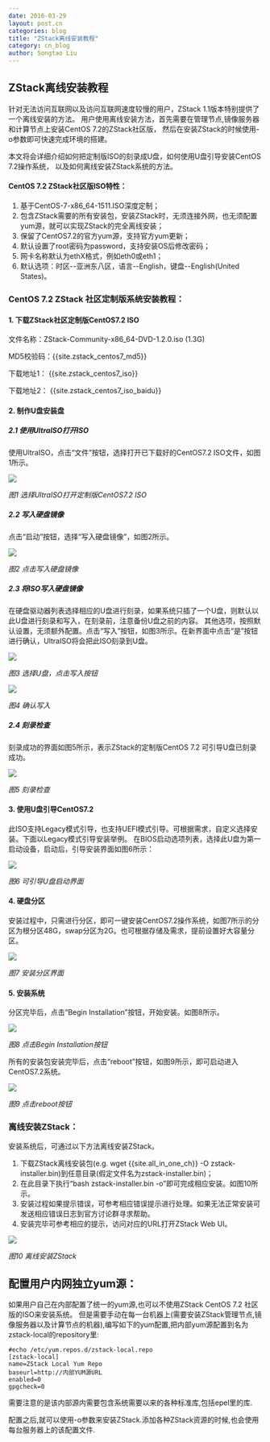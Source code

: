 ```yaml
---
date: 2016-03-29
layout: post.cn
categories: blog
title: "ZStack离线安装教程"
category: cn_blog
author: Songtao Liu
---
```


## ZStack离线安装教程
针对无法访问互联网以及访问互联网速度较慢的用户，ZStack 1.1版本特别提供了一个离线安装的方法。
用户使用离线安装方法，首先需要在管理节点,镜像服务器和计算节点上安装CentOS 7.2的ZStack社区版，
然后在安装ZStack的时候使用-o参数即可快速完成环境的搭建。

本文将会详细介绍如何把定制版ISO的刻录成U盘，如何使用U盘引导安装CentOS 7.2操作系统，
以及如何离线安装ZStack系统的方法。

#### CentOS 7.2 ZStack社区版ISO特性：
1.	基于CentOS-7-x86_64-1511.ISO深度定制；
2.	包含ZStack需要的所有安装包，安装ZStack时，无须连接外网，也无须配置yum源，就可以实现ZStack的完全离线安装；
3.	保留了CentOS7.2的官方yum源，支持官方yum更新；
4.	默认设置了root密码为password，支持安装OS后修改密码；
5.	网卡名称默认为ethX格式，例如eth0或eth1；
6.	默认选项：时区--亚洲东八区，语言--English，键盘--English(United States)。

### CentOS 7.2 ZStack 社区定制版系统安装教程：

#### 1.	下载ZStack社区定制版CentOS7.2 ISO
文件名称：ZStack-Community-x86_64-DVD-1.2.0.iso (1.3G)

MD5校验码：{{site.zstack_centos7_md5}}

下载地址1：
{{site.zstack_centos7_iso}}

下载地址2：
{{site.zstack_centos7_iso_baidu}}

#### 2. 制作U盘安装盘

##### 2.1	使用UltraISO打开ISO 
使用UltraISO，点击“文件”按钮，选择打开已下载好的CentOS7.2 ISO文件，如图1所示。

<img src="../images/blogs/offline_install/use-UltraISO-open-custom-centos7.2-iso.png" >

*图1 选择UltraISO打开定制版CentOS7.2 ISO*

##### 2.2	写入硬盘镜像
点击“启动”按钮，选择“写入硬盘镜像”，如图2所示。

<img src="../images/blogs/offline_install/click-write-to-diskimage.png" >

*图2 点击写入硬盘镜像*
 
##### 2.3	将ISO写入硬盘镜像
在硬盘驱动器列表选择相应的U盘进行刻录，如果系统只插了一个U盘，则默认以此U盘进行刻录和写入，在刻录前，注意备份U盘之前的内容。
其他选项，按照默认设置，无须额外配置。点击“写入”按钮，如图3所示。在新界面中点击“是”按钮进行确认，UltraISO将会把此ISO刻录到U盘。
 
<img src="../images/blogs/offline_install/choose-u-disk-to-write.png" >

*图3 选择U盘，点击写入按钮* 

<img src="../images/blogs/offline_install/choose-u-disk-to-write.png" >

*图4 确认写入*

##### 2.4	刻录检查
刻录成功的界面如图5所示，表示ZStack的定制版CentOS 7.2 可引导U盘已刻录成功。 

<img src="../images/blogs/offline_install/burn-check.png" >

*图5 刻录检查*

#### 3.	使用U盘引导CentOS7.2
此ISO支持Legacy模式引导，也支持UEFI模式引导。可根据需求，自定义选择安装。下面以Legacy模式引导安装举例。
在BIOS启动选项列表，选择此U盘为第一启动设备，启动后，引导安装界面如图6所示：

<img src="../images/blogs/offline_install/boot-from-U-disk.png" >

*图6 可引导U盘启动界面*

#### 4.	硬盘分区
安装过程中，只需进行分区，即可一键安装CentOS7.2操作系统，如图7所示的分区为根分区48G，swap分区为2G。也可根据存储及需求，提前设置好大容量分区。

<img src="../images/blogs/offline_install/partition.png" >

*图7 安装分区界面*

#### 5.	安装系统
分区完毕后，点击“Begin Installation”按钮，开始安装。如图8所示。

<img src="../images/blogs/offline_install/click-begin-installation.png" >

*图8 点击Begin Installation按钮*
 
所有的安装包安装完毕后，点击“reboot”按钮，如图9所示，即可启动进入CentOS7.2系统。

<img src="../images/blogs/offline_install/prepare-reboot.png" >

*图9 点击reboot按钮*
 

### 离线安装ZStack：
安装系统后，可通过以下方法离线安装ZStack。

1.	下载ZStack离线安装包(e.g. wget {{site.all_in_one_ch}} -O zstack-installer.bin)到任意目录(假定文件名为zstack-installer.bin)；
2.	在此目录下执行“bash zstack-installer.bin -o”即可完成相应安装。如图10所示。
3.	安装过程如果提示错误，可参考相应错误提示进行处理。如果无法正常安装可发送相应错误日志到官方讨论群寻求帮助。
4.	安装完毕可参考相应的提示，访问对应的URL打开ZStack Web UI。
<img src="../images/blogs/offline_install/offline-install-zstack.png" >

*图10 离线安装ZStack*

## 配置用户内网独立yum源：

如果用户自己在内部配置了统一的yum源,也可以不使用ZStack CentOS 7.2 社区版的ISO来安装系统。
但是需要手动在每一台机器上(需要安装ZStack管理节点,镜像服务器以及计算节点的机器),编写如下的yum配置,把内部yum源配置到名为zstack-local的repository里:

```
#echo /etc/yum.repos.d/zstack-local.repo
[zstack-local]
name=ZStack Local Yum Repo
baseurl=http://内部YUM源URL
enabled=0
gpgcheck=0
```

需要注意的是该内部源内需要包含系统需要以来的各种标准库,包括epel里的库.

配置之后,就可以使用-o参数来安装ZStack.添加各种ZStack资源的时候,也会使用每台服务器上的该配置文件.
